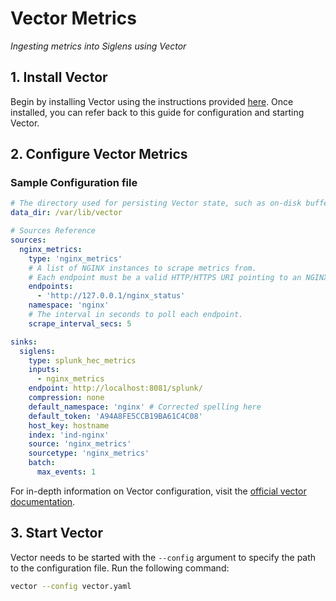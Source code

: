 # Vector Metrics

*Ingesting metrics into Siglens using Vector*

## 1. Install Vector 

Begin by installing Vector using the instructions provided [here](../log-ingestion/vector.md#1-installation). Once installed, you can refer back to this guide for configuration and starting Vector.

## 2. Configure Vector Metrics

### Sample Configuration file

```yaml
# The directory used for persisting Vector state, such as on-disk buffers, file checkpoints, and more. Please make sure the Vector project has write permissions to this directory.
data_dir: /var/lib/vector

# Sources Reference
sources:
  nginx_metrics:
    type: 'nginx_metrics'
    # A list of NGINX instances to scrape metrics from.
    # Each endpoint must be a valid HTTP/HTTPS URI pointing to an NGINX instance that has the ngx_http_stub_status_module module enabled.
    endpoints:
      - 'http://127.0.0.1/nginx_status'
    namespace: 'nginx'
    # The interval in seconds to poll each endpoint.
    scrape_interval_secs: 5

sinks:
  siglens:
    type: splunk_hec_metrics
    inputs:
      - nginx_metrics
    endpoint: http://localhost:8081/splunk/
    compression: none
    default_namespace: 'nginx' # Corrected spelling here
    default_token: 'A94A8FE5CCB19BA61C4C08'
    host_key: hostname
    index: 'ind-nginx'
    source: 'nginx_metrics'
    sourcetype: 'nginx_metrics'
    batch:
      max_events: 1
```

For in-depth information on Vector configuration, visit the [official vector documentation](https://vector.dev/docs/reference/configuration/).


## 3. Start Vector

Vector needs to be started with the `--config` argument to specify the path to the configuration file. Run the following command:

```bash
vector --config vector.yaml
